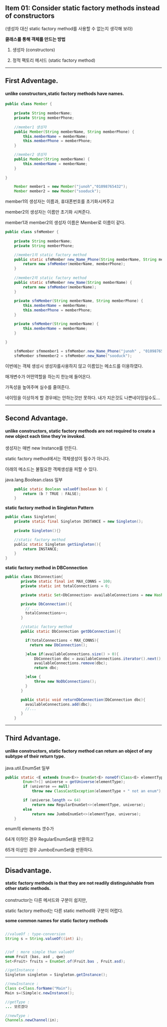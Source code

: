 ## Item 01: Consider static factory methods instead of constructors
   (생성자 대신 static factory method를 사용할 수 없는지 생각해 보라)


**클래스를 통해 객체를 만드는 방법**

1. 생성자 (constructors)

2. 정적 팩토리 메서드 (static factory method)
  
  
   
***
## First Adventage.
#### unlike constructors,static factory methods have names.

```java
public class Member {
	
	private String memberName;
	private String memberPhone;
	
	//member1 생성자
	public Member(String memberName, String memberPhone) {
		this.memberName = memberName;
		this.memberPhone = memberPhone;
	}

	//member2 생성자
	public Member(String memberName) {
		this.memberName = memberName;
	}
	
}
```

```java
	Member member1 = new Member("junoh","01098765432");
	Member member2 = new Member("sooduck");
```

member1의 생성자는 이름과, 휴대폰번호를 초기화시켜주고  
  
member2의 생성자는 이름만 초기화 시켜준다.  
  
member1과 member2의 생성자 이름은 Member로 이름이 같다.  
  

```java
public class sfmMember {
	
	private String memberName;
	private String memberPhone;

	//member1의 static factory method
	public static sfmMember new_Name_Phone(String memberName, String memberPhone) {
		return new sfmMember(memberName, memberPhone);
	}
	
	//member2의 static factory method
	public static sfmMember new_Name(String memberName) {
		return new sfmMember(memberName);
	}
	
	private sfmMember(String memberName, String memberPhone) {
		this.memberName = memberName;
		this.memberPhone = memberPhone;
	}

	private sfmMember(String memberName) {
		this.memberName = memberName;
	}
	
}
```


```java
	sfmMember sfmmember1 = sfmMember.new_Name_Phone("junoh" , "01098765432");
	sfmMember sfmmember2 = sfmMember.new_Name("sooduck");
```
이번에는 객체 생성시 생성자를사용하지 않고 이름있는 메소드를 이용하였다.  

매개변수가 어떤역할을 하는지 한눈에 들어온다.       

가독성을 높여주며 실수를 줄여준다.  

네이밍을 이상하게 할 경우에는 안하는것만 못하다.  내가 지은것도 나쁜네이밍일수도...   

***
## Second Advantage.
#### unlike constructors, static factory methods are not required to create a new object each time they’re invoked.

생성자는 매번 new Instance를 만든다.  

static factory method에서는 객체생성이 필수가 아니다.  

아래의 메소드는 불필요한 객체생성을 피할 수 있다.  


java.lang.Boolean.class 일부
```java
    public static Boolean valueOf(boolean b) {
        return (b ? TRUE : FALSE);
    }
```
  
    
  
**static factory method in Singleton Pattern**
```java
public class Singleton{
    private static final Singleton INSTANCE = new Singleton();
   
    private Singleton(){}

    //static factory method
    public static Singleton getSingleton(){
        return INSTANCE;
    }
}
```
  
  
    
**static factory method in DBConnection**
```java
public class DbConnection{
	   private static final int MAX_CONNS = 100;
	   private static int totalConnections = 0;

	   private static Set<DbConnection> availableConnections = new HashSet<DbConnection>();

	   private DbConnection(){
	     // ...
	     totalConnections++;
	   }

	   //static factory method
	   public static DbConnection getDbConnection(){

	     if(totalConnections < MAX_CONNS){
	       return new DbConnection();

	     }else if(availableConnections.size() > 0){
	         DbConnection dbc = availableConnections.iterator().next();
	         availableConnections.remove(dbc);
	         return dbc;

	     }else {
	         throw new NoDbConnections();
	     }
	   }

	   public static void returnDbConnection(DbConnection dbc){
	     availableConnections.add(dbc);
	     //...
	   }
	}
```

***
## Third Advantage. 
#### unlike constructors, static factory method can return an object of any subtype of their return type.

java.util.EnumSet 일부
```java
public static <E extends Enum<E>> EnumSet<E> noneOf(Class<E> elementType) {
        Enum<?>[] universe = getUniverse(elementType);
        if (universe == null)
            throw new ClassCastException(elementType + " not an enum");

        if (universe.length <= 64)
            return new RegularEnumSet<>(elementType, universe);
        else
            return new JumboEnumSet<>(elementType, universe);
    }
```
enum의 elements 갯수가  
  
64개 이하인 경우 RegularEnumSet을 반환하고  
  
65개 이상인 경우 JumboEnumSet을 반환하다.  


***
## Disadvantage. 
#### static factory methods is that they are not readily distinguishable from other static methods.
  
constructor는 다른 메서드와 구분이 쉽지만,  
  
static factory method는 다른 static method와 구분이 어렵다.  
  
  
**some common names for static factory methods**
```java

//valueOf : type-conversion
String s = String.valueOf((int) i);


//of : more simple than valueOf
enum Fruit {bas, asd , qwe}
Set<Fruit> fruits = EnumSet.of(Fruit.bas , Fruit.asd);

//getInstance : 
Singleton singleton = Singleton.getInstance();

//newInstance : 
Class c=Class.forName("Main");  
Main s=(Simple)c.newInstance();

//getType : 
... 모르겠다

//newType : 
Channels.newChannel(in);
```

